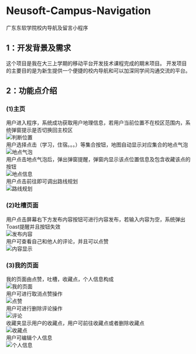 # Neusoft-Campus-Navigation
广东东软学院校内导航及留言小程序
## 1：开发背景及需求
这个项目是我在大三上学期的移动平台开发技术课程完成的期末项目。
开发项目的主要目的是为新生提供一个便捷的校内导航和可以加深同学间沟通交流的平台。
## 2：功能点介绍
### (1)主页
用户进入程序，系统成功获取用户地理信息，若用户当前位置不在校区范围内，系统弹窗提示是否切换回主校区<br>
![判断位置](https://github.com/Zilong-417/Neusoft-Campus-Navigation/blob/Neu/introduce_img/index1.jpg)<br>
用户选择点击（学习，住宿。。。）等集合按钮，地图自动显示对应集合的地点气泡<br>
![地点气泡](https://github.com/Zilong-417/Neusoft-Campus-Navigation/blob/Neu/introduce_img/index2.jpg)<br>
用户点击地点气泡后，弹出弹窗提醒，弹窗内显示该点位置信息及包含收藏该点的按钮<br>
![地点信息](https://github.com/Zilong-417/Neusoft-Campus-Navigation/blob/Neu/introduce_img/index3.jpg)<br>
用户点击前往即可调出路线规划<br>
![路线规划](https://github.com/Zilong-417/Neusoft-Campus-Navigation/blob/Neu/introduce_img/index4.jpg)<br>
### (2)吐槽页面
用户点击屏幕右下方发布内容按钮可进行内容发布，若输入内容为空，系统弹出Toast提醒并且按钮失效<br>
![发布内容](https://github.com/Zilong-417/Neusoft-Campus-Navigation/blob/Neu/introduce_img/comment2.jpg)<br>
用户可查看自己和他人的评论，并且可以点赞<br>
![内容显示](https://github.com/Zilong-417/Neusoft-Campus-Navigation/blob/Neu/introduce_img/comment1.jpg)<br>
### (3)我的页面
我的页面由点赞，吐槽，收藏点，个人信息构成<br>
![我的页面](https://github.com/Zilong-417/Neusoft-Campus-Navigation/blob/Neu/introduce_img/my1.jpg)<br>
用户可进行取消点赞操作<br>
![点赞](https://github.com/Zilong-417/Neusoft-Campus-Navigation/blob/Neu/introduce_img/like1.jpg)<br>
用户可进行删除评论操作<br>
![评论](https://github.com/Zilong-417/Neusoft-Campus-Navigation/blob/Neu/introduce_img/public.jpg)<br>
收藏夹显示用户的收藏点，用户可前往收藏点或者删除收藏点<br>
![收藏点](https://github.com/Zilong-417/Neusoft-Campus-Navigation/blob/Neu/introduce_img/collect.jpg)<br>
用户可编辑个人信息<br>
![个人信息](https://github.com/Zilong-417/Neusoft-Campus-Navigation/blob/Neu/introduce_img/info.jpg)<br>
